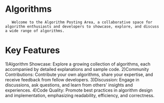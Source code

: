 # Algorithms
       Welcome to the Algorithm Posting Area, a collaborative space for algorithm enthusiasts and developers to showcase, explore, and discuss a wide range of algorithms.

# Key Features

 1)Algorithm Showcase: Explore a growing collection of algorithms, each accompanied by detailed explanations and sample code.
 2)Community Contributions: Contribute your own algorithms, share your expertise, and receive feedback from fellow developers.
 3)Discussion: Engage in discussions, ask questions, and learn from others' insights and experiences.
 4)Code Quality: Promote best practices in algorithm design and implementation, emphasizing readability, efficiency, and correctness.
